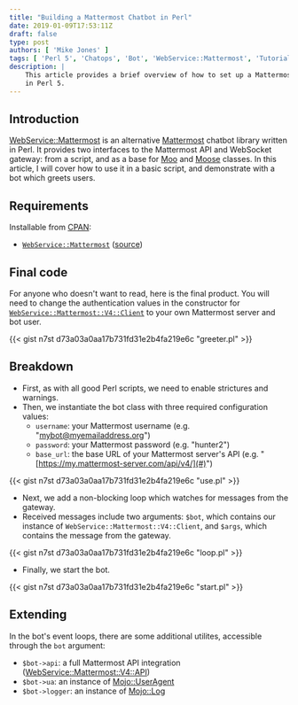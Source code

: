 ```yaml
---
title: "Building a Mattermost Chatbot in Perl"
date: 2019-01-09T17:53:11Z
draft: false
type: post
authors: [ 'Mike Jones' ]
tags: [ 'Perl 5', 'Chatops', 'Bot', 'WebService::Mattermost', 'Tutorial' ]
description: |
    This article provides a brief overview of how to set up a Mattermost chatbot
    in Perl 5.
---
```


## Introduction

[WebService::Mattermost](https://metacpan.org/pod/WebService::Mattermost) is an
alternative [Mattermost](https://mattermost.com/) chatbot library written in
Perl. It provides two interfaces to the Mattermost API and WebSocket gateway:
from a script, and as a base for [Moo](https://metacpan.org/pod/Moo) and
[Moose](https://metacpan.org/pod/Moose) classes. In this article, I will cover
how to use it in a basic script, and demonstrate with a bot which greets users.

## Requirements

Installable from [CPAN](https://www.cpan.org/):

* [`WebService::Mattermost`](https://metacpan.org/pod/WebService::Mattermost)
  ([source](https://git.netsplit.uk/mike/webservice-mattermost))

## Final code

For anyone who doesn't want to read, here is the final product. You will need to
change the authentication values in the constructor for
[`WebService::Mattermost::V4::Client`](https://metacpan.org/pod/WebService::Mattermost::V4::Client)
to your own Mattermost server and bot user.

{{< gist n7st d73a03a0aa17b731fd31e2b4fa219e6c "greeter.pl" >}}

## Breakdown

* First, as with all good Perl scripts, we need to enable strictures and
  warnings.
* Then, we instantiate the bot class with three required configuration values:
    - `username`: your Mattermost username (e.g. "mybot@myemailaddress.org")
    - `password`: your Mattermost password (e.g. "hunter2")
    - `base_url`: the base URL of your Mattermost server's API (e.g.
      "[https://my.mattermost-server.com/api/v4/](#)")

{{< gist n7st d73a03a0aa17b731fd31e2b4fa219e6c "use.pl" >}}

* Next, we add a non-blocking loop which watches for messages from the gateway.
* Received messages include two arguments: `$bot`, which contains our instance
  of `WebService::Mattermost::V4::Client`, and `$args`, which contains the
  message from the gateway.

{{< gist n7st d73a03a0aa17b731fd31e2b4fa219e6c "loop.pl" >}}

* Finally, we start the bot.

{{< gist n7st d73a03a0aa17b731fd31e2b4fa219e6c "start.pl" >}}

## Extending

In the bot's event loops, there are some additional utilites, accessible through
the `bot` argument:

- `$bot->api`: a full Mattermost API integration
  ([WebService::Mattermost::V4::API](https://metacpan.org/pod/WebService::Mattermost::V4::API))
- `$bot->ua`: an instance of [Mojo::UserAgent](https://metacpan.org/pod/Mojo::UserAgent)
- `$bot->logger`: an instance of [Mojo::Log](https://metacpan.org/pod/Mojo::Log)

